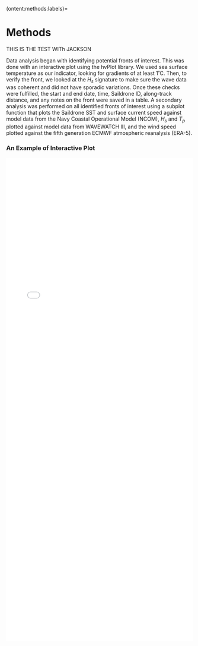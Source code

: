(ontent:methods:labels)=
# Methods
THIS IS THE TEST WITh JACKSON

Data analysis began with identifying potential fronts of interest. This was done with an interactive plot using the hvPlot library. We used sea surface temperature as our indicator, looking for gradients of at least 1˚C. Then, to verify the front, we looked at the $H_s$ signature to make sure the wave data was coherent and did not have sporadic variations. Once these checks were fulfilled, the start and end date, time, Saildrone ID, along-track distance, and any notes on the front were saved in a table. 
A secondary analysis was performed on all identified fronts of interest using a subplot function that plots the Saildrone SST and surface current speed against model data from the Navy Coastal Operational Model (NCOM), $H_s$ and $T_p$ plotted against model data from WAVEWATCH III, and the wind speed plotted against the fifth generation ECMWF atmospheric reanalysis (ERA-5).

### An Example of Interactive Plot
<iframe src="./figures/sd_1062_interactive_plot.html" width="100%" height="1300px" style="border:none; max-width: 100%;"></iframe>
